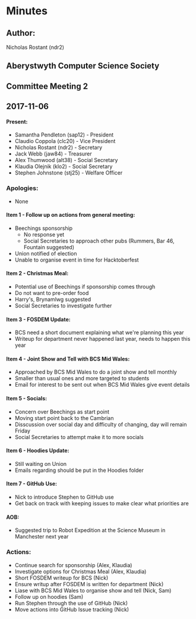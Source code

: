 # Minutes
## Author:
Nicholas Rostant (ndr2)
## Aberystwyth Computer Science Society

## Committee Meeting 2

## 2017-11-06


#### Present:

- Samantha Pendleton (sap12) - President
- Claudio Coppola (clc20) - Vice President
- Nicholas Rostant (ndr2) - Secretary
- Jack Webb (jaw84) - Treasurer
- Alex Thumwood (alt38) - Social Secretary
- Klaudia Olejnik (klo2) - Social Secretary
- Stephen Johnstone (stj25) - Welfare Officer

### Apologies:

- None

#### Item 1 - Follow up on actions from general meeting:

- Beechings sponsorship
  - No response yet
  - Social Secretaries to approach other pubs (Rummers, Bar 46, Fountain suggested)
- Union notified of election
- Unable to organise event in time for Hacktoberfest

#### Item 2 - Christmas Meal:

- Potential use of Beechings if sponsorship comes through
- Do not want to pre-order food
- Harry's, Brynamlwg suggested
- Social Secretaries to investigate further

#### Item 3 - FOSDEM Update: 

- BCS need a short document explaining what we're planning this year
- Writeup for department never happened last year, needs to happen this year

#### Item 4 - Joint Show and Tell with BCS Mid Wales:
- Approached by BCS Mid Wales to do a joint show and tell monthly
- Smaller than usual ones and more targeted to students
- Email for interest to be sent out when BCS Mid Wales give event details

#### Item 5 - Socials:

- Concern over Beechings as start point
- Moving start point back to the Cambrian
- Disscussion over social day and difficulty of changing, day will remain Friday
- Social Secretaries to attempt make it to more socials

#### Item 6 - Hoodies Update:

- Still waiting on Union
- Emails regarding should be put in the Hoodies folder

#### Item 7 - GitHub Use:

- Nick to introduce Stephen to GitHub use
- Get back on track with keeping issues to make clear what priorities are

#### AOB:

- Suggested trip to Robot Expedition at the Science Museum in Manchester next year

### Actions:

- Continue search for sponsorship (Alex, Klaudia)
- Investigate options for Christmas Meal (Alex, Klaudia)
- Short FOSDEM writeup for BCS (Nick)
- Ensure writup after FOSDEM is written for department (Nick)
- Liase with BCS Mid Wales to organise show and tell (Nick, Sam)
- Follow up on hoodies (Sam)
- Run Stephen through the use of GitHub (Nick)
- Move actions into GitHub Issue tracking (Nick)

